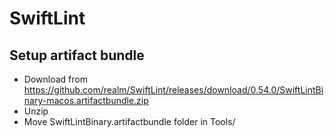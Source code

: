 #  SwiftLint

## Setup artifact bundle
- Download from https://github.com/realm/SwiftLint/releases/download/0.54.0/SwiftLintBinary-macos.artifactbundle.zip
- Unzip 
- Move SwiftLintBinary.artifactbundle folder in Tools/
